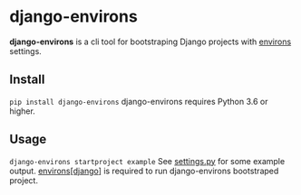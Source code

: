 # django-environs

**django-environs** is a cli tool for bootstraping Django projects with [environs](https://github.com/sloria/environs) settings.

## Install
`pip install django-environs`
django-environs requires Python 3.6 or higher.

## Usage
`django-environs startproject example`
See [settings.py](https://github.com/jwygoda/django-environs/blob/master/example/example/settings.py) for some example output.
[environs[django]](https://github.com/sloria/environs) is required to run django-environs bootstraped project.
